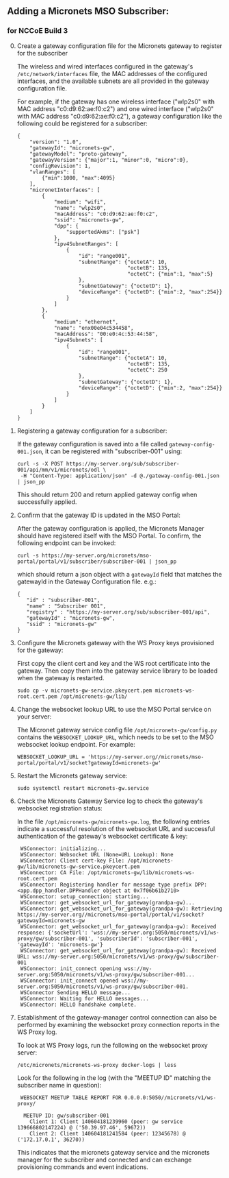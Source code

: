 ## Adding a Micronets MSO Subscriber:

### for NCCoE Build 3

0. Create a gateway configuration file for the Micronets gateway to register
   for the subscriber

    The wireless and wired interfaces configured in the gateway's `/etc/network/interfaces`
    file, the MAC addresses of the configured interfaces, and the available subnets are all 
    provided in the gateway configuration file. 
    
    For example, if the gateway has one wireless interface ("wlp2s0" with MAC address 
    "c0:d9:62:ae:f0:c2") and one wired interface ("wlp2s0" with MAC address "c0:d9:62:ae:f0:c2"),
    a gateway configuration like the following could be registered for a subscriber:
    
    ```
    {
        "version": "1.0",
        "gatewayId": "micronets-gw",
        "gatewayModel": "proto-gateway",
        "gatewayVersion": {"major":1, "minor":0, "micro":0},
        "configRevision": 1,
        "vlanRanges": [
            {"min":1000, "max":4095}
        ],
        "micronetInterfaces": [
            {
                "medium": "wifi",
                "name": "wlp2s0",
                "macAddress": "c0:d9:62:ae:f0:c2",
                "ssid": "micronets-gw",
                "dpp": {
                    "supportedAkms": ["psk"]
                },
                "ipv4SubnetRanges": [
                    {
                        "id": "range001",
                        "subnetRange": {"octetA": 10,
                                        "octetB": 135,
                                        "octetC": {"min":1, "max":5}
                        },
                        "subnetGateway": {"octetD": 1},
                        "deviceRange": {"octetD": {"min":2, "max":254}}
                    }
                ]
            },
            {
                "medium": "ethernet",
                "name": "enx00e04c534458",
                "macAddress": "00:e0:4c:53:44:58",
                "ipv4Subnets": [
                    {
                        "id": "range001",
                        "subnetRange": {"octetA": 10,
                                        "octetB": 135,
                                        "octetC": 250
                        },
                        "subnetGateway": {"octetD": 1},
                        "deviceRange": {"octetD": {"min":2, "max":254}}
                    }
                ]
            }
        ]
    }
    ``` 

0. Registering a gateway configuration for a subscriber:

    If the gateway configuration is saved into a file called `gateway-config-001.json`,
    it can be registered with "subscriber-001" using:
    
    ```
    curl -s -X POST https://my-server.org/sub/subscriber-001/api/mm/v1/micronets/odl \
     -H "Content-Type: application/json" -d @./gateway-config-001.json | json_pp
    ```

    This should return 200 and return applied gateway config when successfully applied.

0. Confirm that the gateway ID is updated in the MSO Portal:

   After the gateway configuration is applied, the Micronets Manager should have
   registered itself with the MSO Portal. To confirm, the following endpoint can 
   be invoked:
   
   ``` 
   curl -s https://my-server.org/micronets/mso-portal/portal/v1/subscriber/subscriber-001 | json_pp
   ```
   
   which should return a json object with a `gatewayId` field that matches the gatewayId
   in the Gateway Configuration file. e.g.:

    ```
    {
       "id" : "subscriber-001",
       "name" : "Subscriber 001",
       "registry" : "https://my-server.org/sub/subscriber-001/api",
       "gatewayId" : "micronets-gw",
       "ssid" : "micronets-gw"
    }
    ```

0. Configure the Micronets gateway with the WS Proxy keys provisioned for the gateway:

   First copy the client cert and key and the WS root certificate into the gateway. 
   Then copy them into the gateway service library to be loaded when the gateway is
   restarted.

   ```
   sudo cp -v micronets-gw-service.pkeycert.pem micronets-ws-root.cert.pem /opt/micronets-gw/lib/
   ```

0. Change the websocket lookup URL to use the MSO Portal service on your server:

   The Micronet gateway service config file `/opt/micronets-gw/config.py` contains
   the `WEBSOCKET_LOOKUP_URL`, which needs to be set to the MSO websocket lookup 
   endpoint. For example:
   
   ```
   WEBSOCKET_LOOKUP_URL = 'https://my-server.org//micronets/mso-portal/portal/v1/socket?gatewayId=micronets-gw'
   ```
   
0. Restart the Micronets gateway service:

   ```
   sudo systemctl restart micronets-gw.service 
   ```

0. Check the Micronets Gateway Service log to check the gateway's websocket registration status:

   In the file `/opt/micronets-gw/micronets-gw.log`, the following entries indicate a successful
   resolution of the websocket URL and successful authentication of the gateway's websocket
   certificate & key:

   ```
    WSConnector: initializing...
    WSConnector: Websocket URL (None=URL Lookup): None
    WSConnector: Client cert-key File: /opt/micronets-gw/lib/micronets-gw-service.pkeycert.pem
    WSConnector: CA File: /opt/micronets-gw/lib/micronets-ws-root.cert.pem
    WSConnector: Registering handler for message type prefix DPP: <app.dpp_handler.DPPHandler object at 0x7f06b61b2710>
    WSConnector: setup_connection: starting...
    WSConnector: get_websocket_url_for_gateway(grandpa-gw)...
    WSConnector: get_websocket_url_for_gateway(grandpa-gw): Retrieving https://my-server.org//micronets/mso-portal/portal/v1/socket?gatewayId=micronets-gw
    WSConnector: get_websocket_url_for_gateway(grandpa-gw): Received response: {'socketUrl': 'wss://my-server.org:5050/micronets/v1/ws-proxy/gw/subscriber-001', 'subscriberId': 'subscriber-001', 'gatewayId': 'micronets-gw'}
    WSConnector: get_websocket_url_for_gateway(grandpa-gw): Received URL: wss://my-server.org:5050/micronets/v1/ws-proxy/gw/subscriber-001
    WSConnector: init_connect opening wss://my-server.org:5050/micronets/v1/ws-proxy/gw/subscriber-001...
    WSConnector: init_connect opened wss://my-server.org:5050/micronets/v1/ws-proxy/gw/subscriber-001.
    WSConnector Sending HELLO message...
    WSConnector: Waiting for HELLO messages...
    WSConnector: HELLO handshake complete.

   ```
   
0. Establishment of the gateway-manager control connection can also be performed by examining
   the websocket proxy connection reports in the WS Proxy log.
   
   To look at WS Proxy logs, run the following on the websocket proxy server:
   
   ```
   /etc/micronets/micronets-ws-proxy docker-logs | less   
   ```
   
   Look for the following in the log (with the "MEETUP ID" matching the subscriber name in question):
   
   ```
    WEBSOCKET MEETUP TABLE REPORT FOR 0.0.0.0:5050//micronets/v1/ws-proxy/
    
     MEETUP ID: gw/subscriber-001
       Client 1: Client 140604181239960 (peer: gw service 139666802147224) @ ('50.39.97.46', 59672))
       Client 2: Client 140604181241584 (peer: 12345678) @ ('172.17.0.1', 36270))
   ```

   This indicates that the micronets gateway service and the micronets manager for the subscriber 
   and connected and can exchange provisioning commands and event indications.
   